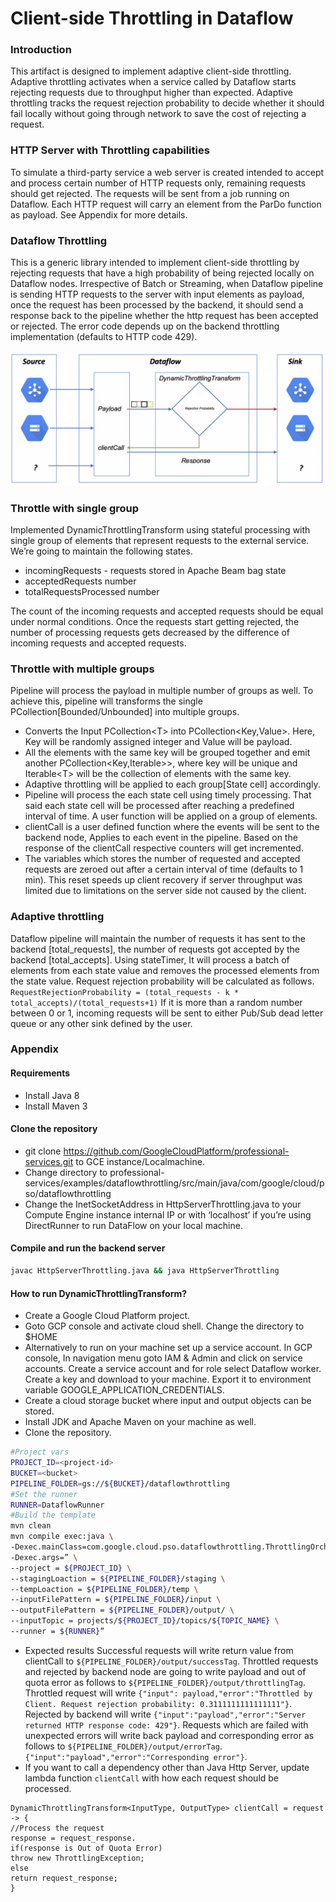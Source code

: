 # Client-side Throttling in Dataflow

### Introduction

This artifact is designed to implement adaptive client-side throttling. Adaptive throttling activates when a service called by Dataflow starts rejecting requests due to throughput higher than expected. Adaptive throttling tracks the request rejection probability to decide whether it should fail locally without going through network to save the cost of rejecting a request.

### HTTP Server with Throttling capabilities

To simulate a third-party service a web server is created intended to accept and process certain number of HTTP requests only, remaining requests should get rejected. The requests will be sent from a job running on Dataflow. Each HTTP request will carry an element from the ParDo function as payload. See Appendix for more details.

### Dataflow Throttling

This is a generic library intended to implement client-side throttling by rejecting requests that have a high probability of being rejected locally on Dataflow nodes. Irrespective of Batch or Streaming, when Dataflow pipeline is sending HTTP requests to the server with input elements as payload, once the request has been processed by the backend, it should send a response back to the pipeline whether the http request has been accepted or rejected. The error code depends up on the backend throttling implementation (defaults to HTTP code 429).

![DataflowThrottling DAG](img/dataflow-throttling-dag.png "Dataflow Throttling DAG")

### Throttle with single group

Implemented DynamicThrottlingTransform using stateful processing with single group of elements that represent requests to the external service. We’re going to maintain the following states.

* incomingRequests - requests stored in Apache Beam bag state
* acceptedRequests number
* totalRequestsProcessed number

The count of the incoming requests and accepted requests should be equal under normal conditions. Once the requests start getting rejected, the number of processing requests gets decreased by the difference of incoming requests and accepted requests.

### Throttle with multiple groups

Pipeline will process the payload in multiple number of groups as well. To achieve this, pipeline will transforms the single PCollection[Bounded/Unbounded] into multiple groups.

* Converts the Input PCollection<<T>T</T>> into PCollection<<T>Key,Value</T>>. Here, Key will be randomly assigned integer and Value will be payload.
* All the elements with the same key will be grouped together and emit another PCollection<<T>Key,Iterable</T>>>, where key will be unique and Iterable<<T>T</T>> will be the collection of elements with the same key.
* Adaptive throttling will be applied to each group[State cell] accordingly.
* Pipeline will process the each state cell using timely processing. That said each state cell will be processed after reaching a predefined interval of  time. A user function will be applied on a group of elements.
* clientCall is a user defined function where the events will be sent to the backend node, Applies to each event in the pipeline. Based on the response of the clientCall respective counters will get incremented.
* The variables which stores the number of requested and accepted requests are zeroed out after a certain interval of time (defaults to 1 min). This reset speeds up client recovery if server throughput was limited due to limitations on the server side not caused by the client.

### Adaptive throttling

Dataflow pipeline will maintain the number of requests it has sent to the backend [total_requests], the number of requests got accepted by the backend [total_accepts]. Using stateTimer, It will process a batch of elements from each state value and removes the processed elements from the state value. Request rejection probability will be calculated as follows.
    ```RequestRejectionProbability = (total_requests - k * total_accepts)/(total_requests+1)```
If it is more than a random number between 0 or 1, incoming requests will be sent to either Pub/Sub dead letter queue or any other sink defined by the user.

### Appendix

#### Requirements

* Install Java 8
* Install Maven 3

#### Clone the repository

* git clone https://github.com/GoogleCloudPlatform/professional-services.git to GCE instance/Localmachine.
* Change directory to professional-services/examples/dataflowthrottling/src/main/java/com/google/cloud/pso/dataflowthrottling
* Change the InetSocketAddress in HttpServerThrottling.java to your Compute Engine instance internal IP or with ‘localhost’ if you’re using DirectRunner to run DataFlow on your local machine.

#### Compile and run the backend server

```bash
javac HttpServerThrottling.java && java HttpServerThrottling
```

#### How to run DynamicThrottlingTransform?

* Create a Google Cloud Platform project.
* Goto GCP console and activate cloud shell.
		 Change the directory to $HOME
* Alternatively to run  on your machine set up a service account.
		In GCP console, In navigation menu goto IAM & Admin and click on service accounts.
		Create a service account and for role select Dataflow worker.
		Create a key and download to your machine.
		Export it to environment variable GOOGLE_APPLICATION_CREDENTIALS.
* Create a cloud storage bucket where input and output objects can be stored.
* Install JDK and Apache Maven on your machine as well.
* Clone the repository.
```bash
#Project vars
PROJECT_ID=<project-id>
BUCKET=<bucket>
PIPELINE_FOLDER=gs://${BUCKET}/dataflowthrottling
#Set the runner
RUNNER=DataflowRunner
#Build the template
mvn clean
mvn compile exec:java \
-Dexec.mainClass=com.google.cloud.pso.dataflowthrottling.ThrottlingOrchestration \
-Dexec.args=” \
--project = ${PROJECT_ID} \
--stagingLoaction = ${PIPELINE_FOLDER}/staging \
--tempLoaction = ${PIPELINE_FOLDER}/temp \
--inputFilePattern = ${PIPELINE_FOLDER}/input \
--outputFilePattern = ${PIPELINE_FOLDER}/output/ \
--inputTopic = projects/${PROJECT_ID}/topics/${TOPIC_NAME} \
--runner = ${RUNNER}”
```
* Expected results
	Successful requests will write return value from clientCall to `${PIPELINE_FOLDER}/output/successTag`.
	Throttled requests and rejected by backend node are going to write payload and out of quota error as follows to `${PIPELINE_FOLDER}/output/throttlingTag`.
		Throttled request will write `{"input": payload,"error":"Throttled by Client. Request rejection probability: 0.3111111111111111"}`.
		Rejected by backend will write `{"input":"payload","error":"Server returned HTTP response code: 429"}`.
	Requests which are failed with unexpected errors will write back payload and corresponding error as follows to `${PIPELINE_FOLDER}/output/errorTag`.
		`{"input":"payload","error":"Corresponding error"}`.
* If you want to call a dependency other than Java Http Server, update lambda function `clientCall` with how each request should be processed.
```
DynamicThrottlingTransform<InputType, OutputType> clientCall = request -> {
//Process the request
response = request_response.
if(response is Out of Quota Error)
throw new ThrottlingException;
else
return request_response;
}
```